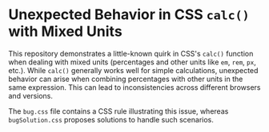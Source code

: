 # Unexpected Behavior in CSS `calc()` with Mixed Units

This repository demonstrates a little-known quirk in CSS's `calc()` function when dealing with mixed units (percentages and other units like `em`, `rem`, `px`, etc.).  While `calc()` generally works well for simple calculations, unexpected behavior can arise when combining percentages with other units in the same expression.  This can lead to inconsistencies across different browsers and versions.

The `bug.css` file contains a CSS rule illustrating this issue, whereas `bugSolution.css` proposes solutions to handle such scenarios.